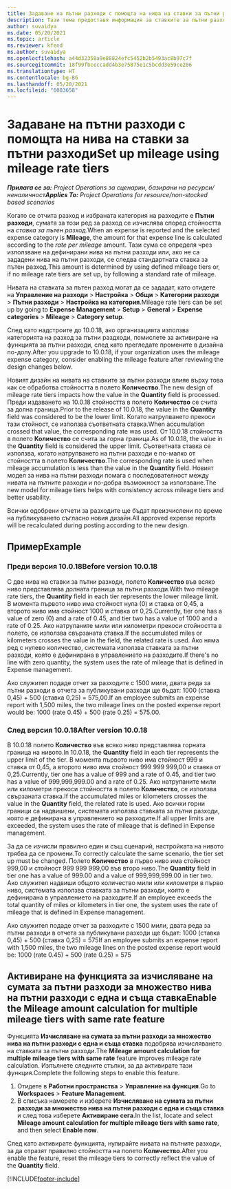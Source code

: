 ```yaml
---
title: Задаване на пътни разходи с помощта на нива на ставки за пътни разходи
description: Тази тема предоставя информация за ставките за пътни разходи и нивата на ставките за пътни разходи.
author: suvaidya
ms.date: 05/20/2021
ms.topic: article
ms.reviewer: kfend
ms.author: suvaidya
ms.openlocfilehash: a44d32358a9e88824efc5452b2b5493ac8b97c7f
ms.sourcegitcommit: 18f99fbceccadd4b3e75875e1c5bcdd3e59ce206
ms.translationtype: HT
ms.contentlocale: bg-BG
ms.lasthandoff: 05/20/2021
ms.locfileid: "6083658"
---
```

# <a name="set-up-mileage-using-mileage-rate-tiers"></a><span data-ttu-id="79f00-103">Задаване на пътни разходи с помощта на нива на ставки за пътни разходи</span><span class="sxs-lookup"><span data-stu-id="79f00-103">Set up mileage using mileage rate tiers</span></span>

<span data-ttu-id="79f00-104">_**Прилага се за:** Project Operations за сценарии, базирани на ресурси/неналичност_</span><span class="sxs-lookup"><span data-stu-id="79f00-104">_**Applies To:** Project Operations for resource/non-stocked based scenarios_</span></span>

<span data-ttu-id="79f00-105">Когато се отчита разход и избраната категория на разходите е **Пътни разходи**, сумата за този ред за разход се изчислява според стойността на *ставка за пътен разход*.</span><span class="sxs-lookup"><span data-stu-id="79f00-105">When an expense is reported and the selected expense category is **Mileage**, the amount for that expense line is calculated according to the *rate per mileage* amount.</span></span> <span data-ttu-id="79f00-106">Тази сума се определя чрез използване на дефинирани нива на пътни разходи или, ако не са зададени нива на пътни разходи, се следва стандартната ставка за пътен разход.</span><span class="sxs-lookup"><span data-stu-id="79f00-106">This amount is determined by using defined mileage tiers or, if no mileage rate tiers are set up, by following a standard rate of mileage.</span></span> 

<span data-ttu-id="79f00-107">Нивата на ставката за пътен разход могат да се зададат, като отидете на **Управление на разходи** > **Настройка** > **Общи** > **Категории разходи** > **Пътни разходи** > **Настройка на категория**.</span><span class="sxs-lookup"><span data-stu-id="79f00-107">Mileage rate tiers can be set up by going to **Expense Management** > **Setup** > **General** > **Expense categories** > **Mileage** > **Category setup**.</span></span>

<span data-ttu-id="79f00-108">След като надстроите до 10.0.18, ако организацията използва категорията на разход за пътни раздходи, помислете за активиране на функцията за пътни разходи, след като прегледате промените в дизайна по-долу.</span><span class="sxs-lookup"><span data-stu-id="79f00-108">After you upgrade to 10.0.18, if your organization uses the mileage expense category, consider enabling the mileage feature after reviewing the design changes below.</span></span> 

<span data-ttu-id="79f00-109">Новият дизайн на нивата на ставките за пътни разходи влияе върху това как се обработва стойността в полето **Количество**.</span><span class="sxs-lookup"><span data-stu-id="79f00-109">The new design of mileage rate tiers impacts how the value in the **Quantity** field is processed.</span></span> <span data-ttu-id="79f00-110">Преди издаването на 10.0.18 стойността в полето **Количество** се счита за долна граница.</span><span class="sxs-lookup"><span data-stu-id="79f00-110">Prior to the release of 10.0.18, the value in the **Quantity** field was considered to be the lower limit.</span></span> <span data-ttu-id="79f00-111">Когато натрупването прекоси тази стойност, се използва съответната ставка.</span><span class="sxs-lookup"><span data-stu-id="79f00-111">When accumulation crossed that value, the corresponding rate was used.</span></span>  <span data-ttu-id="79f00-112">От 10.0.18 стойността в полето **Количество** се счита за горна граница.</span><span class="sxs-lookup"><span data-stu-id="79f00-112">As of 10.0.18, the value in the **Quantity** field is considered the upper limit.</span></span> <span data-ttu-id="79f00-113">Съответната ставка се използва, когато натрупването на пътни разходи е по-малко от стойността в полето **Количество**.</span><span class="sxs-lookup"><span data-stu-id="79f00-113">The corresponding rate is used when mileage accumulation is less than the value in the **Quantity** field.</span></span>  <span data-ttu-id="79f00-114">Новият модел за нива на пътни разходи помага с последователност между нивата на пътните разходи и по-добра възможност за използване.</span><span class="sxs-lookup"><span data-stu-id="79f00-114">The new model for mileage tiers helps with consistency across mileage tiers and better usability.</span></span>   

<span data-ttu-id="79f00-115">Всички одобрени отчети за разходите ще бъдат преизчислени по време на публикуването съгласно новия дизайн.</span><span class="sxs-lookup"><span data-stu-id="79f00-115">All approved expense reports will be recalculated during posting according to the new design.</span></span>

## <a name="example"></a><span data-ttu-id="79f00-116">Пример</span><span class="sxs-lookup"><span data-stu-id="79f00-116">Example</span></span>
 
### <a name="before-version-10018"></a><span data-ttu-id="79f00-117">Преди версия 10.0.18</span><span class="sxs-lookup"><span data-stu-id="79f00-117">Before version 10.0.18</span></span>
<span data-ttu-id="79f00-118">С две нива на ставки за пътни разходи, полето **Количество** във всяко ниво представлява долната граница за пътни разходи.</span><span class="sxs-lookup"><span data-stu-id="79f00-118">With two mileage rate tiers, the **Quantity** field in each tier represents the lower mileage limit.</span></span> <span data-ttu-id="79f00-119">В момента първото ниво има стойност нула (0) и ставка от 0,45, а второто ниво има стойност 1000 и ставка от 0,25.</span><span class="sxs-lookup"><span data-stu-id="79f00-119">Currently, tier one has a value of zero (0) and a rate of 0.45, and tier two has a value of 1000 and a rate of 0.25.</span></span> <span data-ttu-id="79f00-120">Ако натрупаните мили или километри прекоси стойността в полето, се използва свързаната ставка.</span><span class="sxs-lookup"><span data-stu-id="79f00-120">If the accumulated miles or kilometers crosses the value in the field, the related rate is used.</span></span> <span data-ttu-id="79f00-121">Ако няма ред с нулево количество, системата използва ставката за пътни разходи, която е дефинирана в управлението на разходите.</span><span class="sxs-lookup"><span data-stu-id="79f00-121">If there's no line with zero quantity, the system uses the rate of mileage that is defined in Expense management.</span></span> 
 
<span data-ttu-id="79f00-122">Ако служител подаде отчет за разходите с 1500 мили, двата реда за пътни разходи в отчета за публикувани разходи ще бъдат: 1000 (ставка 0,45) + 500 (ставка 0,25) = 575,00.</span><span class="sxs-lookup"><span data-stu-id="79f00-122">If an employee submits an expense report with 1,500 miles, the two mileage lines on the posted expense report would be: 1000 (rate 0.45) +  500 (rate 0.25) = 575.00.</span></span>

### <a name="after-version-10018"></a><span data-ttu-id="79f00-123">След версия 10.0.18</span><span class="sxs-lookup"><span data-stu-id="79f00-123">After version 10.0.18</span></span>
<span data-ttu-id="79f00-124">В 10.0.18 полето **Количество** във всяко ниво представлява горната граница на нивото.</span><span class="sxs-lookup"><span data-stu-id="79f00-124">In 10.0.18, the **Quantity** field in each tier represents the upper limit of the tier.</span></span> <span data-ttu-id="79f00-125">В момента първото ниво има стойност 999 и ставка от 0,45, а второто ниво има стойност 999 999 999,00 и ставка от 0,25.</span><span class="sxs-lookup"><span data-stu-id="79f00-125">Currently, tier one has a value of 999 and a rate of 0.45, and tier two has a value of 999,999,999.00 and a rate of 0.25.</span></span> <span data-ttu-id="79f00-126">Ако натрупаните мили или километри прекоси стойността в полето **Количество**, се използва свързаната ставка.</span><span class="sxs-lookup"><span data-stu-id="79f00-126">If the accumulated miles or kilometers crosses the value in the **Quantity** field, the related rate is used.</span></span> <span data-ttu-id="79f00-127">Ако всички горни граници са надвишени, системата използва ставката за пътни разходи, която е дефинирана в управлението на разходите.</span><span class="sxs-lookup"><span data-stu-id="79f00-127">If all upper limits are exceeded, the system uses the rate of mileage that is defined in Expense management.</span></span> 
 
<span data-ttu-id="79f00-128">За да се изчисли правилно един и същ сценарий, настройката на нивото трябва да се промени.</span><span class="sxs-lookup"><span data-stu-id="79f00-128">To correctly calculate the same scenario, the tier set up must be changed.</span></span> <span data-ttu-id="79f00-129">Полето **Количество** в първо ниво има стойност 999,00 и стойност 999 999 999,00 във второ ниво.</span><span class="sxs-lookup"><span data-stu-id="79f00-129">The **Quantity** field in tier one has a value of 999.00 and a value of 999,999,999.00 in tier two.</span></span> <span data-ttu-id="79f00-130">Ако служител надвиши общото количество мили или километри в първо ниво, системата използва ставката за пътни разходи, която е дефинирана в управлението на разходите.</span><span class="sxs-lookup"><span data-stu-id="79f00-130">If an employee exceeds the total quantity of miles or kilometers in tier one, the system uses the rate of mileage that is defined in Expense management.</span></span> 
  
<span data-ttu-id="79f00-131">Ако служител подаде отчет за разходите с 1500 мили, двата реда за пътни разходи в отчета за публикувани разходи ще бъдат: 1000 (ставка 0,45) + 500 (ставка 0,25) = 575</span><span class="sxs-lookup"><span data-stu-id="79f00-131">If an employee submits an expense report with 1,500 miles, the two mileage lines on the posted expense report would be: 1000 (rate 0.45) +  500 (rate 0.25) = 575</span></span>

## <a name="enable-the-mileage-amount-calculation-for-multiple-mileage-tiers-with-same-rate-feature"></a><span data-ttu-id="79f00-132">Активиране на функцията за изчисляване на сумата за пътни разходи за множество нива на пътни разходи с една и съща ставка</span><span class="sxs-lookup"><span data-stu-id="79f00-132">Enable the Mileage amount calculation for multiple mileage tiers with same rate feature</span></span>

<span data-ttu-id="79f00-133">Функцията **Изчисляване на сумата за пътни разходи за множество нива на пътни разходи с една и съща ставка** подобрява изчисляването на ставката за пътни разходи.</span><span class="sxs-lookup"><span data-stu-id="79f00-133">The **Mileage amount calculation for multiple mileage tiers with same rate** feature improves mileage rate calculation.</span></span> <span data-ttu-id="79f00-134">Изпълнете следните стъпки, за да активирате тази функция.</span><span class="sxs-lookup"><span data-stu-id="79f00-134">Complete the following steps to enable this feature.</span></span>

1. <span data-ttu-id="79f00-135">Отидете в **Работни пространства** > **Управление на функция**.</span><span class="sxs-lookup"><span data-stu-id="79f00-135">Go to **Workspaces** > **Feature Management**.</span></span> 
2. <span data-ttu-id="79f00-136">В списъка намерете и изберете **Изчисляване на сумата за пътни разходи за множество нива на пътни разходи с една и съща ставка** и след това изберете **Активиране сега**.</span><span class="sxs-lookup"><span data-stu-id="79f00-136">In the list, locate and select **Mileage amount calculation for multiple mileage tiers with same rate**, and then select **Enable now**.</span></span>

<span data-ttu-id="79f00-137">След като активирате функцията, нулирайте нивата на пътните разходи, за да отразят правилно стойността на полето **Количество**.</span><span class="sxs-lookup"><span data-stu-id="79f00-137">After you enable the feature, reset the mileage tiers to correctly reflect the value of the **Quantity** field.</span></span> 


[!INCLUDE[footer-include](../includes/footer-banner.md)]
